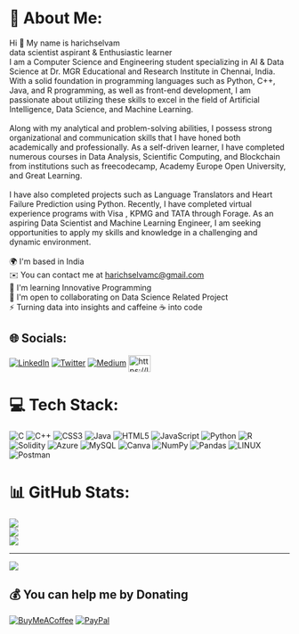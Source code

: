 # 💫 About Me:
Hi 👋 My name is harichselvam <br>data scientist aspirant & Enthusiastic learner<br>I am a Computer Science and Engineering student specializing in AI & Data Science at Dr. MGR Educational and Research Institute in Chennai, India. With a solid foundation in programming languages such as Python, C++, Java, and R programming, as well as front-end development, I am passionate about utilizing these skills to excel in the field of Artificial Intelligence, Data Science, and Machine Learning.<br><br> Along with my analytical and problem-solving abilities, I possess strong organizational and communication skills that I have honed both academically and professionally. As a self-driven learner, I have completed numerous courses in Data Analysis, Scientific Computing, and Blockchain from institutions such as freecodecamp, Academy Europe Open University, and Great Learning.<br><br> I have also completed projects such as Language Translators and Heart Failure Prediction using Python. Recently, I have completed virtual experience programs with Visa , KPMG and TATA through Forage. As an aspiring Data Scientist and Machine Learning Engineer, I am seeking opportunities to apply my skills and knowledge in a challenging and dynamic environment.<br><br>🌍  I'm based in India<br>✉️  You can contact me at harichselvamc@gmail.com<br>🧠  I'm learning Innovative Programming<br>🤝  I'm open to collaborating on Data Science Related Project<br>⚡  Turning data into insights and caffeine ☕ into code


## 🌐 Socials:
[![LinkedIn](https://img.shields.io/badge/LinkedIn-%230077B5.svg?logo=linkedin&logoColor=white)](https://linkedin.com/in/https://www.linkedin.com/in/harichselvamc) [![Twitter](https://img.shields.io/badge/Twitter-%231DA1F2.svg?logo=Twitter&logoColor=white)](https://www.linkedin.com/in/harichselvamc)
[![Medium](https://img.shields.io/badge/Medium-12100E?logo=medium&logoColor=white)](https://medium.com/@harichselvamc) 
<a href="https://leetcode.com/harichselvam/" target="blank"><img align="center" src="https://raw.githubusercontent.com/rahuldkjain/github-profile-readme-generator/master/src/images/icons/Social/leet-code.svg" alt="https://leetcode.com/harichselvam/" height="30" width="40" /></a>





# 💻 Tech Stack:
![C](https://img.shields.io/badge/c-%2300599C.svg?style=for-the-badge&logo=c&logoColor=white) ![C++](https://img.shields.io/badge/c++-%2300599C.svg?style=for-the-badge&logo=c%2B%2B&logoColor=white) ![CSS3](https://img.shields.io/badge/css3-%231572B6.svg?style=for-the-badge&logo=css3&logoColor=white) ![Java](https://img.shields.io/badge/java-%23ED8B00.svg?style=for-the-badge&logo=java&logoColor=white) ![HTML5](https://img.shields.io/badge/html5-%23E34F26.svg?style=for-the-badge&logo=html5&logoColor=white) ![JavaScript](https://img.shields.io/badge/javascript-%23323330.svg?style=for-the-badge&logo=javascript&logoColor=%23F7DF1E) ![Python](https://img.shields.io/badge/python-3670A0?style=for-the-badge&logo=python&logoColor=ffdd54) ![R](https://img.shields.io/badge/r-%23276DC3.svg?style=for-the-badge&logo=r&logoColor=white) ![Solidity](https://img.shields.io/badge/Solidity-%23363636.svg?style=for-the-badge&logo=solidity&logoColor=white) ![Azure](https://img.shields.io/badge/azure-%230072C6.svg?style=for-the-badge&logo=azure-devops&logoColor=white) ![MySQL](https://img.shields.io/badge/mysql-%2300f.svg?style=for-the-badge&logo=mysql&logoColor=white) ![Canva](https://img.shields.io/badge/Canva-%2300C4CC.svg?style=for-the-badge&logo=Canva&logoColor=white) ![NumPy](https://img.shields.io/badge/numpy-%23013243.svg?style=for-the-badge&logo=numpy&logoColor=white) ![Pandas](https://img.shields.io/badge/pandas-%23150458.svg?style=for-the-badge&logo=pandas&logoColor=white) ![LINUX](https://img.shields.io/badge/Linux-FCC624?style=for-the-badge&logo=linux&logoColor=black) ![Postman](https://img.shields.io/badge/Postman-FF6C37?style=for-the-badge&logo=postman&logoColor=white)
# 📊 GitHub Stats:
![](https://github-readme-stats.vercel.app/api?username=harichselvamc&theme=dark&hide_border=false&include_all_commits=true&count_private=true)<br/>
![](https://github-readme-streak-stats.herokuapp.com/?user=harichselvamc&theme=dark&hide_border=false)<br/>
![](https://github-readme-stats.vercel.app/api/top-langs/?username=harichselvamc&theme=dark&hide_border=false&include_all_commits=true&count_private=true&layout=compact)

---
[![](https://visitcount.itsvg.in/api?id=harichselvamc&icon=0&color=1)](https://visitcount.itsvg.in)

  ## 💰 You can help me by Donating
  [![BuyMeACoffee](https://img.shields.io/badge/Buy%20Me%20a%20Coffee-ffdd00?style=for-the-badge&logo=buy-me-a-coffee&logoColor=black)](https://buymeacoffee.com/https://www.buymeacoffee.com/harichselvamc) [![PayPal](https://img.shields.io/badge/PayPal-00457C?style=for-the-badge&logo=paypal&logoColor=white)](https://paypal.me/paypal.me/harichselvamc) 

  
